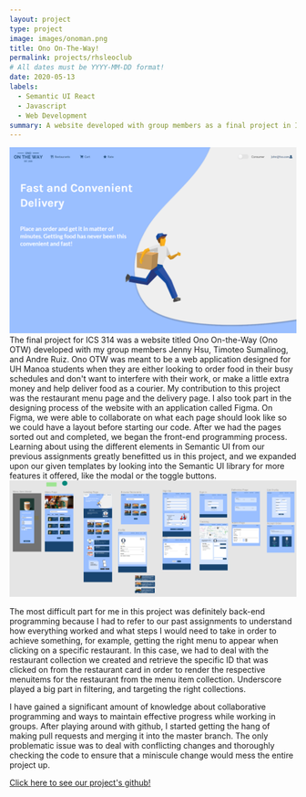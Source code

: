 ```yaml
---
layout: project
type: project
image: images/onoman.png
title: Ono On-The-Way!
permalink: projects/rhsleoclub
# All dates must be YYYY-MM-DD format!
date: 2020-05-13
labels:
  - Semantic UI React
  - Javascript
  - Web Development
summary: A website developed with group members as a final project in ICS 314
---
```

<img class="ui floated right" src="/images/onolanding.png">
The final project for ICS 314 was a website titled Ono On-the-Way (Ono OTW) developed with my group members Jenny Hsu, Timoteo Sumalinog, and Andre Ruiz. Ono OTW was meant to be a web application designed for UH Manoa students when they are either looking to order food in their busy schedules and don't want to interfere with their work, or make a little extra money and help deliver food as a courier. My contribution to this project was the restaurant menu page and the delivery page. I also took part in the designing process of the website with an application called Figma. On Figma, we were able to collaborate on what each page should look like so we could have a layout before starting our code. After we had the pages sorted out and completed, we began the front-end programming process. Learning about using the different elements in Semantic UI from our previous assignments greatly benefitted us in this project, and we expanded upon our given templates by looking into the Semantic UI library for more features it offered, like the modal or the toggle buttons.  

<img class="ui centered" src="/images/figmaplanning.png">

The most difficult part for me in this project was definitely back-end programming because I had to refer to our past assignments to understand how everything worked and what steps I would need to take in order to achieve something, for example, getting the right menu to appear when clicking on a specific restaurant. In this case, we had to deal with the restaurant collection we created and retrieve the specific ID that was clicked on from the restaurant card in order to render the respective menuitems for the restaurant from the menu item collection. Underscore played a big part in filtering, and targeting the right collections. 

I have gained a significant amount of knowledge about collaborative programming and ways to maintain effective progress while working in groups. After playing around with github, I started getting the hang of making pull requests and merging it into the master branch. The only problematic issue was to deal with conflicting changes and thoroughly checking the code to ensure that a miniscule change would mess the entire project up. 

[Click here to see our project's github!](https://ono-otw.github.io/)
